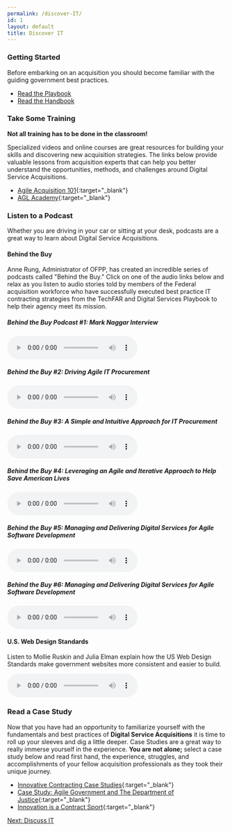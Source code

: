 ```yaml
---
permalink: /discover-IT/
id: 1
layout: default
title: Discover IT
---
```


### Getting Started

Before embarking on an acquisition you should become familiar with the guiding government best practices.

<ul class="usa-button-list usa-unstyled-list">
  <li>
    <a class="usa-button usa-button-outline" href="https://playbook.cio.gov">Read the Playbook</a>
  </li>
  <li>
    <a class="usa-button usa-button-outline" href="https://playbook.cio.gov/techFAR">Read the Handbook</a>
  </li>
</ul>

### Take Some Training

**Not all training has to be done in the classroom!**

Specialized videos and online courses are great resources for building your skills and discovering new acquisition strategies. The links below provide valuable lessons from acquisition experts that can help you better understand the opportunities, methods, and challenges around Digital Service Acquisitions.

- [Agile Acquisition 101](https://www.fai.gov/media_library/items/show/81/){:target="_blank"}
- [AGL Academy](http://www.agilegovleaders.org/academy/){:target="_blank"}

### Listen to a Podcast

Whether you are driving in your car or sitting at your desk, podcasts are a great way to learn about Digital Service Acquisitions.

#### Behind the Buy

Anne Rung, Administrator of OFPP, has created an incredible series of podcasts called "Behind the Buy." Click on one of the audio links below and relax as you listen to audio stories told by members of the Federal acquisition workforce who have successfully executed best practice IT contracting strategies from the TechFAR and Digital Services Playbook to help their agency meet its mission.
    
##### Behind the Buy Podcast #1: Mark Naggar Interview

<audio controls="controls">  
   <source src="https://www.fai.gov/drupal/sites/default/files/audio/030815Podcast.mp3" />  
   <source src="https://www.fai.gov/drupal/sites/default/files/audio/030815Podcast.mp3" />  
</audio> 

##### Behind the Buy #2: Driving Agile IT Procurement

<audio controls="controls">  
   <source src="https://www.fai.gov/drupal/sites/default/files/audio/041615Podcast.mp3" />  
   <source src="https://www.fai.gov/drupal/sites/default/files/audio/041615Podcast.mp3" />  
</audio> 

##### Behind the Buy #3: A Simple and Intuitive Approach for IT Procurement

<audio controls="controls">  
   <source src="https://www.whitehouse.gov/sites/default/files/audio/behind_the_buy_may2015.mp3" />  
   <source src="https://www.whitehouse.gov/sites/default/files/audio/behind_the_buy_may2015.mp3" />  
</audio>

##### Behind the Buy #4: Leveraging an Agile and Iterative Approach to Help Save American Lives

<audio controls="controls">  
   <source src="https://www.fai.gov/drupal/sites/default/files/audio/2015behind_the_buy_podcast4.mp3" />  
   <source src="https://www.fai.gov/drupal/sites/default/files/audio/2015behind_the_buy_podcast4.mp3" />  
</audio>

##### Behind the Buy #5: Managing and Delivering Digital Services for Agile Software Development

<audio controls="controls">  
   <source src="https://www.whitehouse.gov/sites/default/files/audio/mp3/behind_the_buy_podcast5.mp3" />  
   <source src="https://www.whitehouse.gov/sites/default/files/audio/mp3/behind_the_buy_podcast5.mp3" />  
</audio>

##### Behind the Buy #6: Managing and Delivering Digital Services for Agile Software Development

<audio controls="controls">  
   <source src="https://www.whitehouse.gov/sites/default/files/audio/mp3/behind_the_buy_podcast6.mp3" />  
   <source src="https://www.whitehouse.gov/sites/default/files/audio/mp3/behind_the_buy_podcast6.mp3" />  
</audio>

#### U.S. Web Design Standards

Listen to Mollie Ruskin and Julia Elman explain how the US Web Design Standards make government websites more consistent and easier to build.

<audio controls="controls">  
   <source src="http://hwcdn.libsyn.com/p/3/4/c/34cc68d31f31177b/Responsive_Web_Design_64_-_U.S._Digital_Service.mp3?c_id=10372902&expiration=1455051806&hwt=a804010813361627dad194e66e8f7a39" />  
   <source src="http://hwcdn.libsyn.com/p/3/4/c/34cc68d31f31177b/Responsive_Web_Design_64_-_U.S._Digital_Service.mp3?c_id=10372902&expiration=1455051806&hwt=a804010813361627dad194e66e8f7a39" />  
</audio>

### Read a Case Study

Now that you have had an opportunity to familiarize yourself with the fundamentals and best practices of __Digital Service Acquisitions__ it is time to roll up your sleeves and dig a little deeper. Case Studies are a great way to really immerse yourself in the experience. **You are not alone;** select a case study below and read first hand, the experience, struggles, and accomplishments of your fellow acquisition professionals as they took their unique journey.

- [Innovative Contracting Case Studies](https://www.whitehouse.gov/sites/default/files/microsites/ostp/innovative_contracting_case_studies_2014_-_august.pdf"){:target="_blank"}
- [Case Study: Agile Government and The Department of Justice](http://www.agilegovleaders.org/case-studies/doj/){:target="_blank"}
- [Innovation is a Contract Sport](/assets/files/Innovation_is_a_Contract_Sport__Ways_that_agencies_can_achieve_innovative_outcomes_through_acquisitions-2016%2002%2006.pdf){:target="_blank"}

<a class="usa-button-big" type="button" href="{{ site.baseurl }}/discuss-it">Next: Discuss IT</a>    

